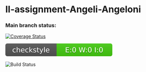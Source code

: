 # II-assignment-Angeli-Angeloni

### Main branch status:

[![Coverage Status](https://coveralls.io/repos/github/jacopo-angeli/II-assignment-Angeli-Angeloni/badge.svg?branch=main)](https://coveralls.io/github/jacopo-angeli/II-assignment-Angeli-Angeloni?branch=main)

![Checkstyle](.github/badges/checkstyle-result.svg)

![Build Status](https://github.com/jacopo-angeli/II-assignment-Angeli-Angeloni/actions/workflows/build.yml/badge.svg)
